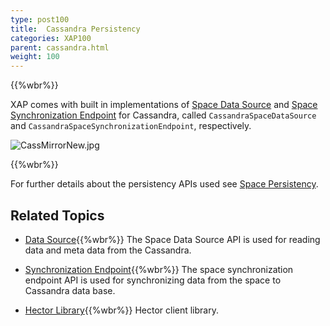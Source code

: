 ```yaml
---
type: post100
title:  Cassandra Persistency
categories: XAP100
parent: cassandra.html
weight: 100
---
```



{{%wbr%}}


XAP comes with built in implementations of [Space Data Source](./space-data-source-api.html) and [Space Synchronization Endpoint](./space-synchronization-endpoint-api.html) for Cassandra, called `CassandraSpaceDataSource` and `CassandraSpaceSynchronizationEndpoint`, respectively.


![CassMirrorNew.jpg](/attachment_files/CassMirrorNew.jpg)

{{%wbr%}}


For further details about the persistency APIs used see [Space Persistency](./space-persistency.html).


## Related Topics

- [Data Source](./cassandra-space-data-source.html){{%wbr%}}
The Space Data Source API is used for reading data and meta data from the Cassandra.

- [Synchronization Endpoint](./cassandra-space-synchronization-endpoint.html){{%wbr%}}
The space synchronization endpoint API is used for synchronizing data from the space to Cassandra data base.

- [Hector Library](./cassandra-hector-client.html){{%wbr%}}
Hector client library.



